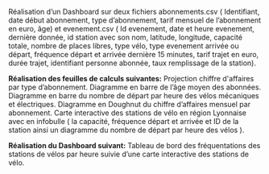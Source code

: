 Réalisation d’un Dashboard sur deux fichiers abonnements.csv ( Identifiant, date début abonnement, type d’abonnement, tarif mensuel de l’abonnement en euro, âge)
et evenement.csv ( Id evenement, date et heure evenement, dernière donnée, id station avec son nom, latitude, longitude, capacité totale, nombre de places libres,
type vélo, type evenement arrivée ou départ, fréquence départ et arrivée dernière 15 minutes, tarif trajet en euro, durée trajet, identifiant personne abonnée,
taux remplissage de la station).

**Réalisation des feuilles de calculs suivantes:**
Projection chiffre d'affaires par type d’abonnement.
Diagramme en barre de l’âge moyen des abonnées.
Diagramme en barre du nombre de départ par heure des vélos mécaniques et électriques.
Diagramme en Doughnut du chiffre d’affaires mensuel par abonnement.
Carte interactive des stations de vélo en région Lyonnaise avec en infobulle ( la capacité, fréquence départ et arrivée et ID de la station ainsi 
un diagramme du nombre de départ par heure des vélos ). 

**Réalisation du Dashboard suivant:**
Tableau de bord des fréquentations des stations de vélos par heure suivie d’une carte interactive des stations de vélo.
